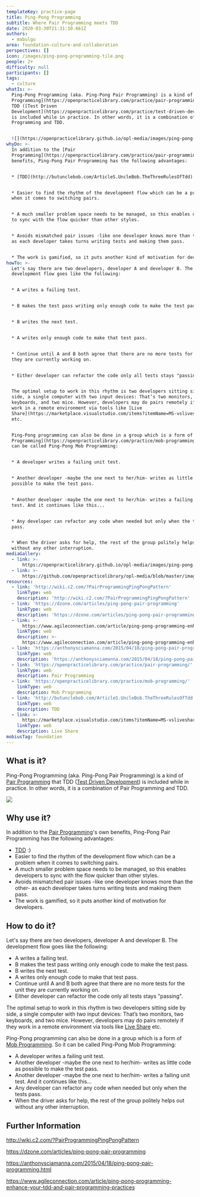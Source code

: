 ```yaml
---
templateKey: practice-page
title: Ping-Pong Programming
subtitle: Where Pair Programming meets TDD
date: 2020-03-30T21:31:10.661Z
authors:
  - mabulgu
area: foundation-culture-and-collaboration
perspectives: []
icon: /images/ping-pong-programming-tile.png
people: 2+
difficulty: null
participants: []
tags:
  - culture
whatIs: >-
  Ping-Pong Programming (aka. Ping-Pong Pair Programming) is a kind of [Pair
  Programming](https://openpracticelibrary.com/practice/pair-programming/) that
  TDD ([Test Driven
  Development](https://openpracticelibrary.com/practice/test-driven-development/))
  is included while in practice. In other words, it is a combination of Pair
  Programming and TDD.


  ![](https://openpracticelibrary.github.io/opl-media/images/ping-pong-programming.png)
whyDo: >-
  In addition to the [Pair
  Programming](https://openpracticelibrary.com/practice/pair-programming/)'s own
  benefits, Ping-Pong Pair Programming has the following advantages:


  * [TDD](http://butunclebob.com/ArticleS.UncleBob.TheThreeRulesOfTdd) :)


  * Easier to find the rhythm of the development flow which can be a problem
  when it comes to switching pairs.


  * A much smaller problem space needs to be managed, so this enables developers
  to sync with the flow quicker than other styles.


  * Avoids mismatched pair issues -like one developer knows more than the other-
  as each developer takes turns writing tests and making them pass.


  * The work is gamified, so it puts another kind of motivation for developers.
howTo: >-
  Let's say there are two developers, developer A and developer B. The
  development flow goes like the following:


  * A writes a failing test.


  * B makes the test pass writing only enough code to make the test pass.


  * B writes the next test.


  * A writes only enough code to make that test pass.


  * Continue until A and B both agree that there are no more tests for the unit
  they are currently working on.


  * Either developer can refactor the code only all tests stays "passing".


  The optimal setup to work in this rhythm is two developers sitting side by
  side, a single computer with two input devices: That’s two monitors, two
  keyboards, and two mice. However, developers may do pairs remotely if they
  work in a remote environment via tools like [Live
  Share](https://marketplace.visualstudio.com/items?itemName=MS-vsliveshare.vsliveshare)
  etc.


  Ping-Pong programming can also be done in a group which is a form of [Mob
  Programming](https://openpracticelibrary.com/practice/mob-programming/). So it
  can be called Ping-Pong Mob Programming:


  * A developer writes a failing unit test.


  * Another developer -maybe the one next to her/him- writes as little code as
  possible to make the test pass.


  * Another developer -maybe the one next to her/him- writes a failing unit
  test. And it continues like this...


  * Any developer can refactor any code when needed but only when the tests
  pass.


  * When the driver asks for help, the rest of the group politely helps out
  without any other interruption.
mediaGallery:
  - link: >-
      https://openpracticelibrary.github.io/opl-media/images/ping-pong-programming.png
  - link: >-
      https://github.com/openpracticelibrary/opl-media/blob/master/images/Ping%20Pong%20Programming.png?raw=true
resources:
  - link: 'http://wiki.c2.com/?PairProgrammingPingPongPattern'
    linkType: web
    description: 'http://wiki.c2.com/?PairProgrammingPingPongPattern'
  - link: 'https://dzone.com/articles/ping-pong-pair-programming'
    linkType: web
    description: 'https://dzone.com/articles/ping-pong-pair-programming'
  - link: >-
      https://www.agileconnection.com/article/ping-pong-programming-enhance-your-tdd-and-pair-programming-practices
    linkType: web
    description: >-
      https://www.agileconnection.com/article/ping-pong-programming-enhance-your-tdd-and-pair-programming-practices
  - link: 'https://anthonysciamanna.com/2015/04/18/ping-pong-pair-programming.html'
    linkType: web
    description: 'https://anthonysciamanna.com/2015/04/18/ping-pong-pair-programming.html'
  - link: 'https://openpracticelibrary.com/practice/pair-programming/'
    linkType: web
    description: Pair Programming
  - link: 'https://openpracticelibrary.com/practice/mob-programming/'
    linkType: web
    description: Mob Programming
  - link: 'http://butunclebob.com/ArticleS.UncleBob.TheThreeRulesOfTdd'
    linkType: web
    description: TDD
  - link: >-
      https://marketplace.visualstudio.com/items?itemName=MS-vsliveshare.vsliveshare
    linkType: web
    description: Live Share
mobiusTag: foundation
---
```

## What is it?

Ping-Pong Programming (aka. Ping-Pong Pair Programming) is a kind of [Pair Programming](https://openpracticelibrary.com/practice/pair-programming/) that TDD ([Test Driven Development](https://openpracticelibrary.com/practice/test-driven-development/)) is included while in practice. In other words, it is a combination of Pair Programming and TDD.

![](/images/ping-pong-programming.png)

## Why use it?

In addition to the [Pair Programming](https://openpracticelibrary.com/practice/pair-programming/)'s own benefits, Ping-Pong Pair Programming has the following advantages:

- [TDD](http://butunclebob.com/ArticleS.UncleBob.TheThreeRulesOfTdd) :)
- Easier to find the rhythm of the development flow which can be a problem when it comes to switching pairs.
- A much smaller problem space needs to be managed, so this enables developers to sync with the flow quicker than other styles.
- Avoids mismatched pair issues -like one developer knows more than the other- as each developer takes turns writing tests and making them pass.
- The work is gamified, so it puts another kind of motivation for developers.

## How to do it?

Let's say there are two developers, developer A and developer B. The development flow goes like the following:

- A writes a failing test.
- B makes the test pass writing only enough code to make the test pass.
- B writes the next test.
- A writes only enough code to make that test pass.
- Continue until A and B both agree that there are no more tests for the unit they are currently working on.
- Either developer can refactor the code only all tests stays "passing".

The optimal setup to work in this rhythm is two developers sitting side by side, a single computer with two input devices: That’s two monitors, two keyboards, and two mice. However, developers may do pairs remotely if they work in a remote environment via tools like [Live Share](https://marketplace.visualstudio.com/items?itemName=MS-vsliveshare.vsliveshare) etc.

Ping-Pong programming can also be done in a group which is a form of [Mob Programming](https://openpracticelibrary.com/practice/mob-programming/). So it can be called Ping-Pong Mob Programming:

- A developer writes a failing unit test.
- Another developer -maybe the one next to her/him- writes as little code as possible to make the test pass.
- Another developer -maybe the one next to her/him- writes a failing unit test. And it continues like this...
- Any developer can refactor any code when needed but only when the tests pass.
- When the driver asks for help, the rest of the group politely helps out without any other interruption.

## Further Information

<http://wiki.c2.com/?PairProgrammingPingPongPattern>

<https://dzone.com/articles/ping-pong-pair-programming>

<https://anthonysciamanna.com/2015/04/18/ping-pong-pair-programming.html>

<https://www.agileconnection.com/article/ping-pong-programming-enhance-your-tdd-and-pair-programming-practices>
